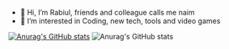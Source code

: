 - 👋 Hi, I’m Rabiul, friends and colleague calls me naim
- 👀 I’m interested in Coding, new tech, tools and video games

[![Anurag's GitHub stats](https://github-readme-stats.vercel.app/api?username=Rabiul-Hasan-work
)](https://github.com/anuraghazra/github-readme-stats)
![Anurag's GitHub stats](https://github-readme-stats.vercel.app/api?username=Rabiul-Hasan-work&show_icons=true&theme=radical)

